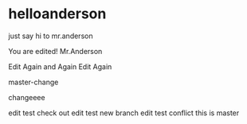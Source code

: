# helloanderson
just say hi to mr.anderson

You are edited! Mr.Anderson


Edit Again and Again
Edit Again


master-change

changeeee

edit test check out
edit test new branch
edit test conflict this is master

